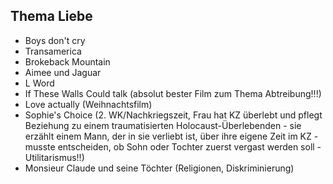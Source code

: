 ## Thema Liebe

-   Boys don't cry
-   Transamerica
-   Brokeback Mountain
-   Aimee und Jaguar
-   L Word
-   If These Walls Could talk (absolut bester Film zum Thema Abtreibung!!!)
-   Love actually (Weihnachtsfilm)
-   Sophie's Choice (2. WK/Nachkriegszeit, Frau hat KZ überlebt und pflegt
    Beziehung zu einem traumatisierten Holocaust-Überlebenden - sie erzählt
    einem Mann, der in sie verliebt ist, über ihre eigene Zeit im KZ - musste
    entscheiden, ob Sohn oder Tochter zuerst vergast werden soll -
    Utilitarismus!!)
-   Monsieur Claude und seine Töchter (Religionen, Diskriminierung)
